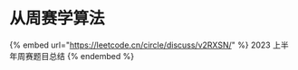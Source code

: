 # 从周赛学算法

{% embed url="https://leetcode.cn/circle/discuss/v2RXSN/" %}
2023 上半年周赛题目总结
{% endembed %}

